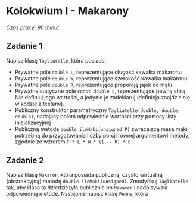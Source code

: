 # Kolokwium I - Makarony
_Czas pracy: 90 minut_

## Zadanie 1
Napisz klasę `Tagliatelle`, która posiada:
- Prywatne pole `double L`, reprezentujące długość kawałka makaronu
- Prywatne pole `double W`, reprezentujące szerokość kawałka makaronu
- Prywatne pole `double R`, reprezentujące proporcję jajek do mąki
- Prywatne statyczne pole `const double C`, reprezentujące pewną stałą. Nie definiuj jego wartości, a jedynie je zadeklaruj (definicja znajdzie się w kodzie z testami).
- Publiczny konstruktor parametryczny `Tagliatelle(double, double, double)`, nadający polom odpowiednie wartości przy pomocy listy inicjalizacyjnej
- Publiczną metodę `double ileMaki(unsigned P)` zwracającą masę mąki, potrzebną do przygotowania liczby porcji równej argumentowi metody, zgodnie ze wzrorem `P * L * W * (1. - R) * C`

## Zadanie 2
Napisz klasę `Makaron`, która posiada publiczną, czysto wirtualną (abstrakcyjną) metodę `double ileMaki(unsigned)`. Zmodyfikuj `Tagliatelle` tak, aby klasa ta dziedziczyła publicznie po `Makaron` i nadpisywała odpowiednią metodę. Następnie napisz klasę `Penne`, która 
